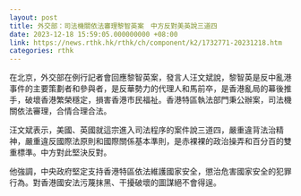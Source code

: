 ```yaml
---
layout: post
title: 外交部：司法機關依法審理黎智英案　中方反對美英說三道四
date: 2023-12-18 15:59:05.000000000 +08:00
link: https://news.rthk.hk/rthk/ch/component/k2/1732771-20231218.htm
categories: rthk
---
```


在北京，外交部在例行記者會回應黎智英案，發言人汪文斌說，黎智英是反中亂港事件的主要策劃者和參與者，是反華勢力的代理人和馬前卒，是香港亂局的幕後推手，破壞香港繁榮穩定，損害香港市民福祉。香港特區執法部門秉公辦案，司法機關依法審理，合情合理合法。

汪文斌表示，美國、英國就這宗進入司法程序的案件說三道四，嚴重違背法治精神，嚴重違反國際法原則和國際關係基本準則，是赤裸裸的政治操弄和百分百的雙重標準。中方對此堅決反對。

他強調，中央政府堅定支持香港特區依法維護國家安全，懲治危害國家安全的犯罪行為。對香港國安法污蔑抹黑、干擾破壞的圖謀絕不會得逞。
